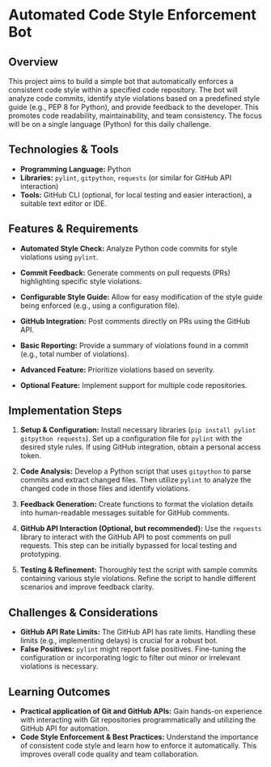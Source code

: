 # Automated Code Style Enforcement Bot

## Overview

This project aims to build a simple bot that automatically enforces a consistent code style within a specified code repository. The bot will analyze code commits, identify style violations based on a predefined style guide (e.g., PEP 8 for Python), and provide feedback to the developer. This promotes code readability, maintainability, and team consistency.  The focus will be on a single language (Python) for this daily challenge.

## Technologies & Tools

- **Programming Language:** Python
- **Libraries:** `pylint`, `gitpython`, `requests` (or similar for GitHub API interaction)
- **Tools:** GitHub CLI (optional, for local testing and easier interaction),  a suitable text editor or IDE.

## Features & Requirements

- **Automated Style Check:** Analyze Python code commits for style violations using `pylint`.
- **Commit Feedback:** Generate comments on pull requests (PRs) highlighting specific style violations.
- **Configurable Style Guide:**  Allow for easy modification of the style guide being enforced (e.g., using a configuration file).
- **GitHub Integration:**  Post comments directly on PRs using the GitHub API.
- **Basic Reporting:** Provide a summary of violations found in a commit (e.g., total number of violations).

- **Advanced Feature:**  Prioritize violations based on severity.
- **Optional Feature:** Implement support for multiple code repositories.


## Implementation Steps

1. **Setup & Configuration:** Install necessary libraries (`pip install pylint gitpython requests`).  Set up a configuration file for `pylint` with the desired style rules.  If using GitHub integration, obtain a personal access token.

2. **Code Analysis:** Develop a Python script that uses `gitpython` to parse commits and extract changed files. Then utilize `pylint` to analyze the changed code in those files and identify violations.

3. **Feedback Generation:**  Create functions to format the violation details into human-readable messages suitable for GitHub comments.

4. **GitHub API Interaction (Optional, but recommended):** Use the `requests` library to interact with the GitHub API to post comments on pull requests. This step can be initially bypassed for local testing and prototyping.

5. **Testing & Refinement:** Thoroughly test the script with sample commits containing various style violations. Refine the script to handle different scenarios and improve feedback clarity.

## Challenges & Considerations

- **GitHub API Rate Limits:**  The GitHub API has rate limits.  Handling these limits (e.g., implementing delays) is crucial for a robust bot.
- **False Positives:** `pylint` might report false positives.  Fine-tuning the configuration or incorporating logic to filter out minor or irrelevant violations is necessary.

## Learning Outcomes

- **Practical application of Git and GitHub APIs:**  Gain hands-on experience with interacting with Git repositories programmatically and utilizing the GitHub API for automation.
- **Code Style Enforcement & Best Practices:** Understand the importance of consistent code style and learn how to enforce it automatically. This improves overall code quality and team collaboration.

